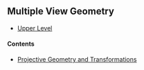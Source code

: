 ## Multiple View Geometry

- [Upper Level](../README.md)

#### Contents

- [Projective Geometry and Transformations](projective_geometry_and_transformations.md)


